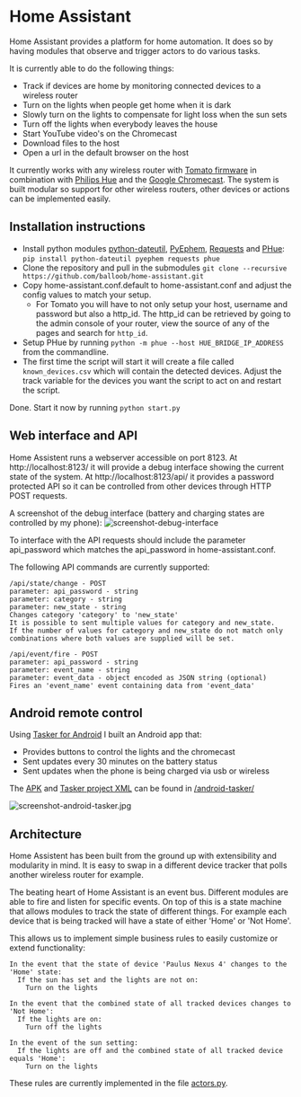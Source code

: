 Home Assistant
==============

Home Assistant provides a platform for home automation. It does so by having modules that observe and trigger actors to do various tasks.

It is currently able to do the following things:
 * Track if devices are home by monitoring connected devices to a wireless router
 * Turn on the lights when people get home when it is dark
 * Slowly turn on the lights to compensate for light loss when the sun sets
 * Turn off the lights when everybody leaves the house
 * Start YouTube video's on the Chromecast
 * Download files to the host
 * Open a url in the default browser on the host

It currently works with any wireless router with [Tomato firmware](http://www.polarcloud.com/tomato) in combination with [Philips Hue](http://meethue.com) and the [Google Chromecast](http://www.google.com/intl/en/chrome/devices/chromecast). The system is built modular so support for other wireless routers, other devices or actions can be implemented easily.

Installation instructions
-------------------------

* Install python modules [python-dateutil](http://labix.org/python-dateutil), [PyEphem](http://rhodesmill.org/pyephem/), [Requests](http://python-requests.org) and [PHue](https://github.com/studioimaginaire/phue): `pip install python-dateutil pyephem requests phue`
* Clone the repository and pull in the submodules `git clone --recursive https://github.com/balloob/home-assistant.git`
* Copy home-assistant.conf.default to home-assistant.conf and adjust the config values to match your setup.
  * For Tomato you will have to not only setup your host, username and password but also a http_id. The http_id can be retrieved by going to the admin console of your router, view the source of any of the pages and search for `http_id`.
* Setup PHue by running `python -m phue --host HUE_BRIDGE_IP_ADDRESS` from the commandline.
* The first time the script will start it will create a file called `known_devices.csv` which will contain the detected devices. Adjust the track variable for the devices you want the script to act on and restart the script.

Done. Start it now by running `python start.py`

Web interface and API
---------------------
Home Assistent runs a webserver accessible on port 8123. At http://localhost:8123/ it will provide a debug interface showing the current state of the system. At http://localhost:8123/api/ it provides a password protected API so it can be controlled from other devices through HTTP POST requests. 

A screenshot of the debug interface (battery and charging states are controlled by my phone):
![screenshot-debug-interface](https://raw.github.com/balloob/home-assistant/master/docs/screenshot-debug-interface.png)

To interface with the API requests should include the parameter api_password which matches the api_password in home-assistant.conf.

The following API commands are currently supported:

    /api/state/change - POST
    parameter: api_password - string
    parameter: category - string
    parameter: new_state - string
    Changes category 'category' to 'new_state'
    It is possible to sent multiple values for category and new_state.
    If the number of values for category and new_state do not match only
    combinations where both values are supplied will be set.
    
    /api/event/fire - POST
    parameter: api_password - string
    parameter: event_name - string
    parameter: event_data - object encoded as JSON string (optional)
    Fires an 'event_name' event containing data from 'event_data'

Android remote control
----------------------

Using [Tasker for Android](https://play.google.com/store/apps/details?id=net.dinglisch.android.taskerm) I built an Android app that:

 * Provides buttons to control the lights and the chromecast
 * Sent updates every 30 minutes on the battery status
 * Sent updates when the phone is being charged via usb or wireless

The [APK](https://raw.github.com/balloob/home-assistant/master/android-tasker/Home_Assistant.apk) and [Tasker project XML](https://raw.github.com/balloob/home-assistant/master/android-tasker/Home_Assistant.prj.xml) can be found in [/android-tasker/](https://github.com/balloob/home-assistant/tree/master/android-tasker)

![screenshot-android-tasker.jpg](https://raw.github.com/balloob/home-assistant/master/docs/screenshot-android-tasker.png)

Architecture
---------------------------

Home Assistent has been built from the ground up with extensibility and modularity in mind. It is easy to swap in a different device tracker that polls another wireless router for example. 

The beating heart of Home Assistant is an event bus. Different modules are able to fire and listen for specific events. On top of this is a state machine that allows modules to track the state of different things. For example each device that is being tracked will have a state of either 'Home' or 'Not Home'. 

This allows us to implement simple business rules to easily customize or extend functionality: 

    In the event that the state of device 'Paulus Nexus 4' changes to the 'Home' state:
      If the sun has set and the lights are not on:
        Turn on the lights
    
    In the event that the combined state of all tracked devices changes to 'Not Home':
      If the lights are on:
        Turn off the lights
        
    In the event of the sun setting:
      If the lights are off and the combined state of all tracked device equals 'Home':
        Turn on the lights

These rules are currently implemented in the file [actors.py](https://github.com/balloob/home-assistant/blob/master/homeassistant/actors.py).
